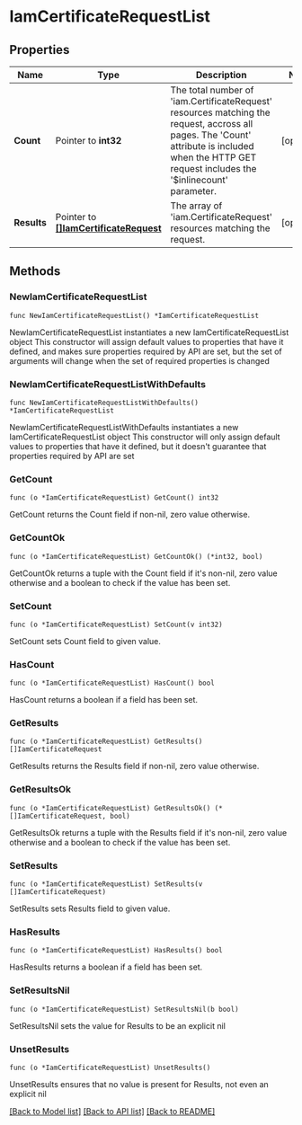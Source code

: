 # IamCertificateRequestList

## Properties

Name | Type | Description | Notes
------------ | ------------- | ------------- | -------------
**Count** | Pointer to **int32** | The total number of &#39;iam.CertificateRequest&#39; resources matching the request, accross all pages. The &#39;Count&#39; attribute is included when the HTTP GET request includes the &#39;$inlinecount&#39; parameter. | [optional] 
**Results** | Pointer to [**[]IamCertificateRequest**](IamCertificateRequest.md) | The array of &#39;iam.CertificateRequest&#39; resources matching the request. | [optional] 

## Methods

### NewIamCertificateRequestList

`func NewIamCertificateRequestList() *IamCertificateRequestList`

NewIamCertificateRequestList instantiates a new IamCertificateRequestList object
This constructor will assign default values to properties that have it defined,
and makes sure properties required by API are set, but the set of arguments
will change when the set of required properties is changed

### NewIamCertificateRequestListWithDefaults

`func NewIamCertificateRequestListWithDefaults() *IamCertificateRequestList`

NewIamCertificateRequestListWithDefaults instantiates a new IamCertificateRequestList object
This constructor will only assign default values to properties that have it defined,
but it doesn't guarantee that properties required by API are set

### GetCount

`func (o *IamCertificateRequestList) GetCount() int32`

GetCount returns the Count field if non-nil, zero value otherwise.

### GetCountOk

`func (o *IamCertificateRequestList) GetCountOk() (*int32, bool)`

GetCountOk returns a tuple with the Count field if it's non-nil, zero value otherwise
and a boolean to check if the value has been set.

### SetCount

`func (o *IamCertificateRequestList) SetCount(v int32)`

SetCount sets Count field to given value.

### HasCount

`func (o *IamCertificateRequestList) HasCount() bool`

HasCount returns a boolean if a field has been set.

### GetResults

`func (o *IamCertificateRequestList) GetResults() []IamCertificateRequest`

GetResults returns the Results field if non-nil, zero value otherwise.

### GetResultsOk

`func (o *IamCertificateRequestList) GetResultsOk() (*[]IamCertificateRequest, bool)`

GetResultsOk returns a tuple with the Results field if it's non-nil, zero value otherwise
and a boolean to check if the value has been set.

### SetResults

`func (o *IamCertificateRequestList) SetResults(v []IamCertificateRequest)`

SetResults sets Results field to given value.

### HasResults

`func (o *IamCertificateRequestList) HasResults() bool`

HasResults returns a boolean if a field has been set.

### SetResultsNil

`func (o *IamCertificateRequestList) SetResultsNil(b bool)`

 SetResultsNil sets the value for Results to be an explicit nil

### UnsetResults
`func (o *IamCertificateRequestList) UnsetResults()`

UnsetResults ensures that no value is present for Results, not even an explicit nil

[[Back to Model list]](../README.md#documentation-for-models) [[Back to API list]](../README.md#documentation-for-api-endpoints) [[Back to README]](../README.md)


